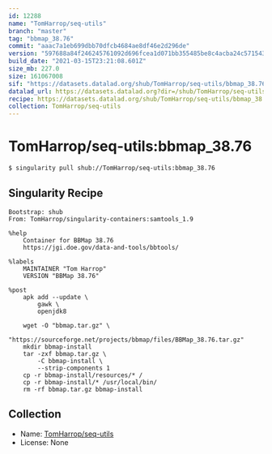 ```yaml
---
id: 12288
name: "TomHarrop/seq-utils"
branch: "master"
tag: "bbmap_38.76"
commit: "aaac7a1eb699dbb70dfcb4684ae8df46e2d296de"
version: "597688a84f246245761092d696fcea1d071bb355485be8c4acba24c571543377"
build_date: "2021-03-15T23:21:08.601Z"
size_mb: 227.0
size: 161067008
sif: "https://datasets.datalad.org/shub/TomHarrop/seq-utils/bbmap_38.76/2021-03-15-aaac7a1e-597688a8/597688a84f246245761092d696fcea1d071bb355485be8c4acba24c571543377.sif"
datalad_url: https://datasets.datalad.org?dir=/shub/TomHarrop/seq-utils/bbmap_38.76/2021-03-15-aaac7a1e-597688a8/
recipe: https://datasets.datalad.org/shub/TomHarrop/seq-utils/bbmap_38.76/2021-03-15-aaac7a1e-597688a8/Singularity
collection: TomHarrop/seq-utils
---
```


# TomHarrop/seq-utils:bbmap_38.76

```bash
$ singularity pull shub://TomHarrop/seq-utils:bbmap_38.76
```

## Singularity Recipe

```singularity
Bootstrap: shub
From: TomHarrop/singularity-containers:samtools_1.9

%help
    Container for BBMap 38.76
    https://jgi.doe.gov/data-and-tools/bbtools/

%labels
    MAINTAINER "Tom Harrop"
    VERSION "BBMap 38.76"

%post
    apk add --update \
        gawk \
        openjdk8

    wget -O "bbmap.tar.gz" \
        "https://sourceforge.net/projects/bbmap/files/BBMap_38.76.tar.gz"
    mkdir bbmap-install
    tar -zxf bbmap.tar.gz \
        -C bbmap-install \
        --strip-components 1
    cp -r bbmap-install/resources/* /
    cp -r bbmap-install/* /usr/local/bin/
    rm -rf bbmap.tar.gz bbmap-install
```

## Collection

 - Name: [TomHarrop/seq-utils](https://github.com/TomHarrop/seq-utils)
 - License: None

